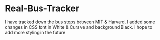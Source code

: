 # Real-Bus-Tracker
I have tracked down the bus stops between MIT &amp; Harvard, I added some changes in CSS font in White &amp; Cursive and background Black. i hope to add more styling in the future
